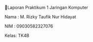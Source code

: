 📌Laporan Praktikum 1 Jaringan Komputer

Nama : M. Rizky Taufik Nur Hidayat

NIM  : 09030582327076

Kelas: TK4B
